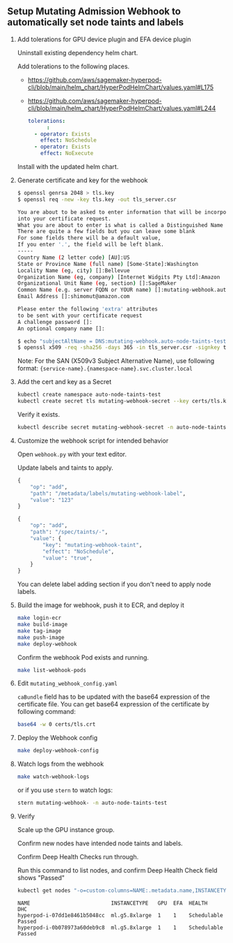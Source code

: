 ## Setup Mutating Admission Webhook to automatically set node taints and labels


1. Add tolerations for GPU device plugin and EFA device plugin

    Uninstall existing dependency helm chart.

    Add tolerations to the following places.

    - https://github.com/aws/sagemaker-hyperpod-cli/blob/main/helm_chart/HyperPodHelmChart/values.yaml#L175
    - https://github.com/aws/sagemaker-hyperpod-cli/blob/main/helm_chart/HyperPodHelmChart/values.yaml#L244

        ``` yaml
        tolerations:
              :
          - operator: Exists
            effect: NoSchedule
          - operator: Exists
            effect: NoExecute
        ```
    Install with the updated helm chart.


1. Generate certificate and key for the webhook

    ``` bash
    $ openssl genrsa 2048 > tls.key
    $ openssl req -new -key tls.key -out tls_server.csr

    You are about to be asked to enter information that will be incorporated
    into your certificate request.
    What you are about to enter is what is called a Distinguished Name or a DN.
    There are quite a few fields but you can leave some blank
    For some fields there will be a default value,
    If you enter '.', the field will be left blank.
    -----
    Country Name (2 letter code) [AU]:US
    State or Province Name (full name) [Some-State]:Washington
    Locality Name (eg, city) []:Bellevue
    Organization Name (eg, company) [Internet Widgits Pty Ltd]:Amazon
    Organizational Unit Name (eg, section) []:SageMaker
    Common Name (e.g. server FQDN or YOUR name) []:mutating-webhook.auto-node-taints-test.svc.cluster.local
    Email Address []:shimomut@amazon.com

    Please enter the following 'extra' attributes
    to be sent with your certificate request
    A challenge password []:
    An optional company name []:

    $ echo "subjectAltName = DNS:mutating-webhook.auto-node-taints-test.svc, DNS:mutating-webhook.auto-node-taints-test.svc.cluster.local" > san.txt
    $ openssl x509 -req -sha256 -days 365 -in tls_server.csr -signkey tls.key -out tls.crt -extfile san.txt
    ```

    Note: For the SAN (X509v3 Subject Alternative Name), use following format: `{service-name}.{namespace-name}.svc.cluster.local`


1. Add the cert and key as a Secret

    ``` bash
    kubectl create namespace auto-node-taints-test
    kubectl create secret tls mutating-webhook-secret --key certs/tls.key --cert certs/tls.crt -n auto-node-taints-test
    ```

    Verify it exists.

    ```bash
    kubectl describe secret mutating-webhook-secret -n auto-node-taints-test
    ```

1. Customize the webhook script for intended behavior

    Open `webhook.py` with your text editor.

    Update labels and taints to apply.

    ``` python
    {
        "op": "add",
        "path": "/metadata/labels/mutating-webhook-label",
        "value": "123"
    }
    ```

    ``` python
    {
        "op": "add",
        "path": "/spec/taints/-",
        "value": {
            "key": "mutating-webhook-taint",
            "effect": "NoSchedule",
            "value": "true",
        }
    }
    ```

    You can delete label adding section if you don't need to apply node labels.


1. Build the image for webhook, push it to ECR, and deploy it

    ``` bash
    make login-ecr
    make build-image
    make tag-image
    make push-image
    make deploy-webhook
    ```

    Confirm the webhook Pod exists and running.

    ```bash
    make list-webhook-pods
    ```


1. Edit `mutating_webhook_config.yaml`

    `caBundle` field has to be updated with the base64 expression of the certificate file. You can get base64 expression of the certificate by following command:

    ``` bash
    base64 -w 0 certs/tls.crt
    ```


1. Deploy the Webhook config

    ``` bash
    make deploy-webhook-config
    ```


1. Watch logs from the webhook

    ``` bash
    make watch-webhook-logs
    ```

    or if you use `stern` to watch logs:

    ``` bash
    stern mutating-webhook- -n auto-node-taints-test
    ```


1. Verify

    Scale up the GPU instance group.

    Confirm new nodes have intended node taints and labels.

    Confirm Deep Health Checks run through.

    Run this command to list nodes, and confirm Deep Health Check field shows "Passed"

    ``` bash
    kubectl get nodes "-o=custom-columns=NAME:.metadata.name,INSTANCETYPE:.metadata.labels.node\.kubernetes\.io/instance-type,GPU:.status.allocatable.nvidia\.com/gpu,EFA:.status.allocatable.vpc\.amazonaws\.com/efa,HEALTH:.metadata.labels.sagemaker\.amazonaws\.com/node-health-status,DHC:.metadata.labels.sagemaker\.amazonaws\.com\/deep-health-check-status"
    ```

    ``` text
    NAME                          INSTANCETYPE   GPU  EFA  HEALTH      DHC
    hyperpod-i-07dd1e8461b5048cc  ml.g5.8xlarge  1    1    Schedulable Passed
    hyperpod-i-0b078973a60deb9c8  ml.g5.8xlarge  1    1    Schedulable Passed
    ```

